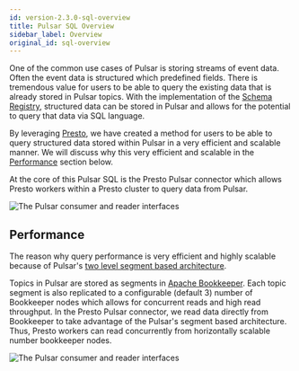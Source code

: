 ```yaml
---
id: version-2.3.0-sql-overview
title: Pulsar SQL Overview
sidebar_label: Overview
original_id: sql-overview
---
```


One of the common use cases of Pulsar is storing streams of event data. Often the event data is structured which predefined fields.  There is tremendous value for users to be able to query the existing data that is already stored in Pulsar topics.  With the implementation of the [Schema Registry](concepts-schema-registry.md), structured data can be stored in Pulsar and allows for the potential to query that data via SQL language.

By leveraging [Presto](https://prestosql.io/), we have created a method for users to be able to query structured data stored within Pulsar in a very efficient and scalable manner. We will discuss why this very efficient and scalable in the [Performance](#performance) section below. 

At the core of this Pulsar SQL is the Presto Pulsar connector which allows Presto workers within a Presto cluster to query data from Pulsar.


![The Pulsar consumer and reader interfaces](assets/pulsar-sql-arch-2.png)


## Performance

The reason why query performance is very efficient and highly scalable because of Pulsar's [two level segment based architecture](concepts-architecture-overview.md#apache-bookkeeper). 

Topics in Pulsar are stored as segments in [Apache Bookkeeper](https://bookkeeper.apache.org/). Each topic segment is also replicated to a configurable (default 3) number of Bookkeeper nodes which allows for concurrent reads and high read throughput. In the Presto Pulsar connector, we read data directly from Bookkeeper to take advantage of the Pulsar's segment based architecture.  Thus, Presto workers can read concurrently from horizontally scalable number bookkeeper nodes.


![The Pulsar consumer and reader interfaces](assets/pulsar-sql-arch-1.png)
